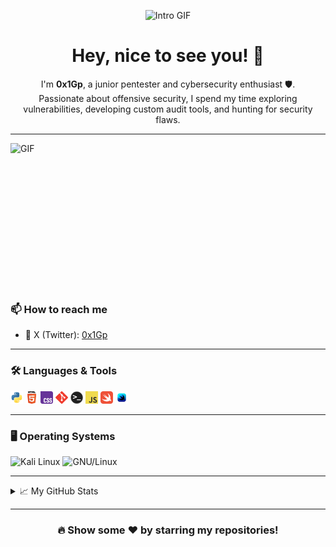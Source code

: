 <p align="center">
  <img src="./Assets/giphy_16.gif" width="800" alt="Intro GIF"/>
</p>

<h1 align="center">Hey, nice to see you! 👋</h1>

<p align="center">
  I'm <b>0x1Gp</b>, a junior pentester and cybersecurity enthusiast 🛡️.<br>
  Passionate about offensive security, I spend my time exploring vulnerabilities, developing custom audit tools, and hunting for security flaws.
</p>

---

<img align="right" height="255" width="580" alt="GIF" src="./Assets/giphy_16.gif" />

### 📫 How to reach me
- 🔗 X (Twitter): [0x1Gp](https://www.x.com/0x1Gp)

---

### 🛠️ Languages & Tools
<code><img height="20" src="https://raw.githubusercontent.com/github/explore/80688e429a7d4ef2fca1e82350fe8e3517d3494d/topics/python/python.png"></code>
<code><img height="20" src="https://raw.githubusercontent.com/github/explore/80688e429a7d4ef2fca1e82350fe8e3517d3494d/topics/html/html.png"></code>
<code><img height="20" src="https://raw.githubusercontent.com/github/explore/80688e429a7d4ef2fca1e82350fe8e3517d3494d/topics/css/css.png"></code>
<code><img height="20" src="https://raw.githubusercontent.com/github/explore/80688e429a7d4ef2fca1e82350fe8e3517d3494d/topics/git/git.png"></code>
<code><img height="20" src="https://raw.githubusercontent.com/github/explore/80688e429a7d4ef2fca1e82350fe8e3517d3494d/topics/terminal/terminal.png"></code>
<code><img height="20" src="https://raw.githubusercontent.com/github/explore/main/topics/javascript/javascript.png"></code>
<code><img height="20" src="https://raw.githubusercontent.com/github/explore/main/topics/swift/swift.png"></code>
<code><img height="20" src="https://raw.githubusercontent.com/github/explore/main/topics/swiftui/swiftui.png"></code>

---

### 🖥️ Operating Systems
![Kali Linux](https://img.shields.io/badge/Kali_Linux-557C94?style=for-the-badge&logo=kali-linux&logoColor=white)
![GNU/Linux](https://img.shields.io/badge/GNU/Linux-FCC624?style=for-the-badge&logo=linux&logoColor=black)

---

<details>
  <summary>📈 My GitHub Stats</summary>

  ## 🏆 GitHub Trophies
  ![Trophies](https://github-profile-trophy.vercel.app/?username=0x1Gp&theme=radical&no-frame=true&no-bg=true&margin-w=4)

  ## 📊 GitHub Stats
  ![Stats](https://github-readme-stats.vercel.app/api?username=0x1Gp&show_icons=true&theme=radical&hide_border=true)

  ## 🚀 Most Used Languages
  ![Top Langs](https://github-readme-stats.vercel.app/api/top-langs/?username=0x1Gp&layout=compact&langs_count=6&theme=radical&hide_border=true)

</details>

---

<div align="center">
  <h3>🔥 Show some ❤️ by starring my repositories!</h3>
</div>
